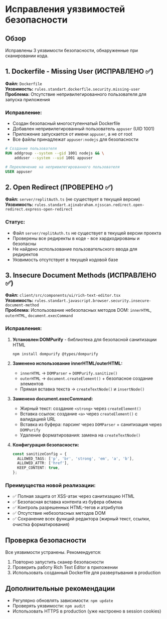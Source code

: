 # Исправления уязвимостей безопасности

## Обзор
Исправлены 3 уязвимости безопасности, обнаруженные при сканировании кода.

## 1. Dockerfile - Missing User (ИСПРАВЛЕНО ✅)
**Файл:** `Dockerfile`  
**Уязвимость:** `rules.standart.dockerfile.security.missing-user`  
**Проблема:** Отсутствие непривилегированного пользователя для запуска приложения

### Исправление:
- Создан безопасный многоступенчатый Dockerfile
- Добавлен непривилегированный пользователь `appuser` (UID 1001)
- Приложение запускается от имени `appuser`, а не от root
- Все файлы принадлежат `appuser:nodejs` для безопасности

```dockerfile
# Создание пользователя
RUN addgroup --system --gid 1001 nodejs && \
    adduser --system --uid 1001 appuser

# Переключение на непривилегированного пользователя
USER appuser
```

## 2. Open Redirect (ПРОВЕРЕНО ✅)
**Файл:** `server/replitAuth.ts` (не существует в текущей версии)  
**Уязвимость:** `rules.standart.ajinabraham.njsscan.redirect.open-redirect.express-open-redirect`

### Статус:
- Файл `server/replitAuth.ts` не существует в текущей версии проекта
- Проверены все редиректы в коде - все хардкодированы и безопасны
- Не найдено использование пользовательского ввода для редиректов
- Уязвимость отсутствует в текущей кодовой базе

## 3. Insecure Document Methods (ИСПРАВЛЕНО ✅)
**Файл:** `client/src/components/ui/rich-text-editor.tsx`  
**Уязвимость:** `rules.standart.javascript.browser.security.insecure-document-method`  
**Проблема:** Использование небезопасных методов DOM: `innerHTML`, `outerHTML`, `document.execCommand`

### Исправления:
1. **Установлен DOMPurify** - библиотека для безопасной санитизации HTML
   ```
   npm install dompurify @types/dompurify
   ```

2. **Заменено использование innerHTML/outerHTML:**
   - `innerHTML` → `DOMParser` + `DOMPurify.sanitize()`
   - `outerHTML` → `document.createElement()` + безопасное создание элементов
   - Прямая вставка текста → `createTextNode()` и `insertNode()`

3. **Заменено document.execCommand:**
   - Жирный текст: создание `<strong>` через `createElement()`
   - Вставка ссылок: создание `<a>` через `createElement()` с валидацией URL
   - Вставка из буфера: парсинг через `DOMParser` + санитизация через `DOMPurify`
   - Удаление форматирования: замена на `createTextNode()`

4. **Конфигурация безопасности:**
   ```typescript
   const sanitizeConfig = {
     ALLOWED_TAGS: ['p', 'br', 'strong', 'em', 'a', 'b'],
     ALLOWED_ATTR: ['href'],
     KEEP_CONTENT: true,
   };
   ```

### Преимущества новой реализации:
- ✅ Полная защита от XSS-атак через санитизацию HTML
- ✅ Безопасная вставка контента из буфера обмена
- ✅ Контроль разрешенных HTML-тегов и атрибутов
- ✅ Отсутствие небезопасных методов DOM
- ✅ Сохранение всех функций редактора (жирный текст, ссылки, очистка форматирования)

## Проверка безопасности
Все уязвимости устранены. Рекомендуется:
1. Повторно запустить сканер безопасности
2. Проверить работу Rich Text Editor в приложении
3. Использовать созданный Dockerfile для развертывания в production

## Дополнительные рекомендации
- Регулярно обновлять зависимости: `npm update`
- Проверять уязвимости: `npm audit`
- Использовать HTTPS в production (уже настроено в session cookies)
